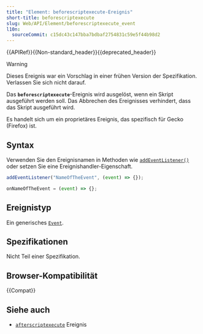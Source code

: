 ```yaml
---
title: "Element: beforescriptexecute-Ereignis"
short-title: beforescriptexecute
slug: Web/API/Element/beforescriptexecute_event
l10n:
  sourceCommit: c15dc43c147bba7bdbaf2754831c59e5f44b98d2
---
```


{{APIRef}}{{Non-standard_header}}{{deprecated_header}}

> [!WARNING]
> Dieses Ereignis war ein Vorschlag in einer frühen Version der Spezifikation. Verlassen Sie sich nicht darauf.

Das **`beforescriptexecute`**-Ereignis wird ausgelöst, wenn ein Skript ausgeführt werden soll. Das Abbrechen des Ereignisses verhindert, dass das Skript ausgeführt wird.

Es handelt sich um ein proprietäres Ereignis, das spezifisch für Gecko (Firefox) ist.

## Syntax

Verwenden Sie den Ereignisnamen in Methoden wie [`addEventListener()`](/de/docs/Web/API/EventTarget/addEventListener) oder setzen Sie eine Ereignishandler-Eigenschaft.

```js
addEventListener("NameOfTheEvent", (event) => {});

onNameOfTheEvent = (event) => {};
```

## Ereignistyp

Ein generisches [`Event`](/de/docs/Web/API/Event).

## Spezifikationen

Nicht Teil einer Spezifikation.

## Browser-Kompatibilität

{{Compat}}

## Siehe auch

- [`afterscriptexecute`](/de/docs/Web/API/Element/afterscriptexecute_event) Ereignis
